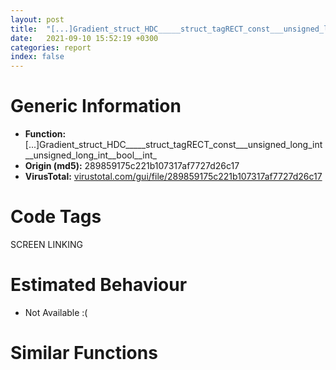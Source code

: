 ```yaml
---
layout: post
title:  "[...]Gradient_struct_HDC_____struct_tagRECT_const___unsigned_long_int__unsigned_long_int__bool__int_ @ 289859175c221b107317af7727d26c17"
date:   2021-09-10 15:52:19 +0300
categories: report
index: false
---
```


# Generic Information
- **Function:** [...]Gradient\_struct\_HDC\_\_\_\_\_struct\_tagRECT\_const\_\_\_unsigned\_long\_int\_\_unsigned\_long\_int\_\_bool\_\_int\_
- **Origin (md5):** 289859175c221b107317af7727d26c17
- **VirusTotal:** [virustotal.com/gui/file/289859175c221b107317af7727d26c17][virustotal_ref]

# Code Tags
<span class="tag" id="SCREEN">SCREEN</span>
<span class="tag" id="LINKING">LINKING</span>


# Estimated Behaviour
<ul><li class="bhv-desc" id="na">Not Available :(</li></ul>

# Similar Functions
<script type="text/javascript" src="https://www.gstatic.com/charts/loader.js"></script>
<script type="text/javascript">

    google.charts.load('current', {'packages':['corechart']});
    google.charts.setOnLoadCallback(drawChart);

    function drawChart() {
    var data = new google.visualization.DataTable();
        data.addColumn('number', 'X');
        data.addColumn('number', 'Y');
        data.addColumn({type: 'string', role: 'tooltip', 'p': {'html': true}});
        data.addColumn({'type': 'string', 'role': 'style'});
        
        data.addRows([
    [332.9645080566406, 105.11656951904297, '<b><a href="/report/sym.tpop2.exe_public:_static_void___cdecl_DuiLib::CRenderEngine::DrawGradient_struct_HDC_____struct_tagRECT_const___unsigned_long_int__unsigned_long_int__bool__int_@289859175c221b107317af7727d26c17">sym.tpop2.exe_public:_static_void___cdecl_DuiLib::CRenderEngine::DrawGradient_struct_HDC_____struct_tagRECT_const___unsigned_long_int__unsigned_long_int__bool__int_</a><br>@289859175c221b107317af7727d26c17</b><br>', 'point { fill-color: #e0440e; }'],
[-332.9645080566406, -105.11656951904297, '<b><a href="/report/sym.Install.exe_public:_static_void___cdecl_DuiLib::CRenderEngine::DrawGradient_struct_HDC_____struct_tagRECT_const___unsigned_long_int__unsigned_long_int__bool__int_@279a61b1e76da49531f1f16fd1102a2d">sym.Install.exe_public:_static_void___cdecl_DuiLib::CRenderEngine::DrawGradient_struct_HDC_____struct_tagRECT_const___unsigned_long_int__unsigned_long_int__bool__int_</a><br>@279a61b1e76da49531f1f16fd1102a2d</b><br>', 'null'],

        ]);

    var options = {
        title: 'Similarity Plot',
        legend: 'none',
        colors: ['#dedbd9', '#e6693e', '#ec8f6e', '#f3b49f', '#f6c7b6'],
        tooltip: {isHtml: true, trigger: 'both'},
        explorer: {
        actions: ["dragToZoom", "rightClickToReset"],
        },
        chartArea: {
        width: '80%',
        height: '80%'
        },
        width: '100%',
        height: '100%'
    };

    var chart = new google.visualization.ScatterChart(document.getElementById('chart_div'));

    chart.draw(data, options);
    }
    
</script>


<div id="chart_div" style="width: 100%px; height: 100%;"></div>

# Disassembled Code
{% highlight nasm %}

push ebp
mov ebp, esp
sub esp, 0x7c
test byte[0x4d1e04], 1
push ebx
push esi
mov esi, dword[sym.imp.KERNEL32.dll_GetProcAddress]
push edi
mov edi, dword[sym.imp.KERNEL32.dll_GetModuleHandleW]
mov ebx, 0x4a08a0
jne off.b58
or dword[0x4d1e04], 1
push 0x4a4808
push ebx
call edi
push eax
call esi
mov dword[0x4d1e00], eax
cmp dword[0x4d1e00], 0
jne off.b77
mov dword[0x4d1e00], 0x43ad1f
test byte[0x4d1e04], 2
jne off.b109
or dword[0x4d1e04], 2
push str.GradientFill
push ebx
call edi
push eax
call esi
mov dword[0x4d1dfc], eax
mov edx, dword[ebp+0x10]
mov ecx, dword[ebp+0x14]
mov eax, edx
shr eax, 0x18
shr ecx, 0x18
add eax, ecx
shr eax, 1
mov byte[ebp-1], al
test al, al
je off.b943
mov ebx, dword[ebp+0xc]
mov esi, dword[ebx+0xc]
sub esi, dword[ebx+4]
mov ecx, dword[ebx+8]
sub ecx, dword[ebx]
mov dword[ebp-0x18], esi
mov esi, ebx
lea edi, [ebp-0x5c]
movsd dword
movsd dword
movsd dword
movsd dword
mov esi, dword[ebp+8]
xor edi, edi
mov dword[ebp-0x34], ecx
mov dword[ebp-0xc], esi
mov dword[ebp-0x3c], edi
mov dword[ebp-0x38], edi
cmp al, 0xff
jae off.b245
mov eax, dword[ebp-0x18]
push esi
mov dword[ebp-0x58], edi
mov dword[ebp-0x5c], edi
mov dword[ebp-0x54], ecx
mov dword[ebp-0x50], eax
call dword[sym.imp.GDI32.dll_CreateCompatibleDC]
push dword[ebp-0x18]
mov dword[ebp-0xc], eax
push dword[ebp-0x34]
push esi
call dword[sym.imp.GDI32.dll_CreateCompatibleBitmap]
push eax
push dword[ebp-0xc]
mov dword[ebp-0x3c], eax
call dword[sym.imp.GDI32.dll_SelectObject]
mov edx, dword[ebp+0x10]
mov dword[ebp-0x38], eax
mov al, byte[ebp-1]
mov esi, dword[0x4d1dfc]
cmp esi, edi
je off.b432
mov eax, dword[ebp-0x5c]
mov dword[ebp-0x7c], eax
mov eax, dword[ebp-0x58]
mov dword[ebp-0x78], eax
mov eax, edx
shr eax, 0x10
movzx ax, al
shl ax, 8
mov word[ebp-0x74], ax
mov eax, edx
shr eax, 8
movzx ax, al
shl ax, 8
mov word[ebp-0x72], ax
movzx ax, dl
shl ax, 8
mov word[ebp-0x70], ax
mov eax, 0xff00
mov ecx, eax
mov word[ebp-0x6e], cx
mov ecx, dword[ebp-0x54]
mov dword[ebp-0x6c], ecx
mov ecx, dword[ebp-0x50]
mov dword[ebp-0x68], ecx
mov ecx, dword[ebp+0x14]
shr ecx, 0x10
movzx cx, cl
shl cx, 8
mov word[ebp-0x64], cx
mov ecx, dword[ebp+0x14]
shr ecx, 8
movzx cx, cl
shl cx, 8
mov word[ebp-0x62], cx
movzx cx, byte[ebp+0x14]
shl cx, 8
mov word[ebp-0x5e], ax
xor eax, eax
inc eax
mov word[ebp-0x60], cx
xor ecx, ecx
cmp byte[ebp+0x18], cl
mov dword[ebp-0x48], eax
setne cl
mov dword[ebp-0x4c], edi
push ecx
push eax
lea eax, [ebp-0x4c]
push eax
push 2
lea eax, [ebp-0x7c]
push eax
push dword[ebp-0xc]
call esi
jmp off.b857
mov ecx, dword[ebp+0x1c]
xor esi, esi
inc esi
cmp ecx, 0x40
mov dword[ebp-8], esi
jl off.b455
mov dword[ebp-8], 6
jmp off.b509
cmp ecx, 0x20
jl off.b469
mov dword[ebp-8], 5
jmp off.b509
cmp ecx, 0x10
jl off.b483
mov dword[ebp-8], 4
jmp off.b509
cmp ecx, 8
jl off.b497
mov dword[ebp-8], 3
jmp off.b509
cmp ecx, 4
jl off.b509
mov dword[ebp-8], 2
mov ecx, dword[ebp-8]
shl esi, cl
mov dword[ebp-0x10], edi
cmp esi, edi
mov dword[ebp-0x48], esi
jle off.b860
mov ecx, dword[ebp+0x14]
movzx eax, cl
mov dword[ebp-0x1c], ecx
shr dword[ebp-0x1c], 0x10
mov dword[ebp-0x2c], eax
neg dword[ebp-0x2c]
mov word[ebp+0x16], cx
shr word[ebp+0x16], 8
mov word[ebp+0x12], dx
shr word[ebp+0x12], 8
mov dword[ebp-0x20], edx
shr dword[ebp-0x20], 0x10
imul eax, esi
movzx ecx, dl
mov dword[ebp-0x28], edi
mov dword[ebp-0x44], ecx
mov dword[ebp-0x14], esi
mov dword[ebp-0x30], eax
movzx eax, byte[ebp+0x16]
imul eax, dword[ebp-0x14]
movzx ecx, byte[ebp+0x12]
imul ecx, dword[ebp-0x10]
mov esi, dword[ebp-0x28]
mov edx, dword[ebp-0x30]
add edx, esi
movzx esi, byte[ebp-0x20]
imul esi, dword[ebp-0x10]
add eax, ecx
mov ecx, dword[ebp-8]
sar edx, cl
sar eax, cl
movzx edx, dl
movzx eax, al
shl edx, 8
or eax, edx
movzx edx, byte[ebp-0x1c]
imul edx, dword[ebp-0x14]
add edx, esi
sar edx, cl
shl eax, 8
movzx ecx, dl
or eax, ecx
push eax
call dword[sym.imp.GDI32.dll_CreateSolidBrush]
cmp byte[ebp+0x18], 0
lea esi, [ebp-0x5c]
lea edi, [ebp-0x6c]
movsd dword
movsd dword
movsd dword
movsd dword
mov edi, dword[ebp-0x10]
mov dword[ebp-0x24], eax
je off.b754
mov edx, dword[ebx+0xc]
mov ecx, dword[ebp-8]
mov esi, edx
sub esi, dword[ebx+4]
mov eax, esi
imul eax, edi
sar eax, cl
mov ecx, eax
mov eax, edx
sub eax, ecx
inc edi
mov ecx, edi
imul ecx, esi
mov esi, ecx
mov ecx, dword[ebp-8]
sar esi, cl
mov dword[ebp-0x60], eax
sub edx, esi
sub eax, edx
mov dword[ebp-0x68], edx
test eax, eax
jle off.b819
push dword[ebp-0x24]
lea eax, [ebp-0x6c]
push eax
push dword[ebp+8]
jmp off.b813
mov edx, dword[ebx+8]
mov eax, edx
sub eax, dword[ebx]
inc edi
mov ecx, eax
imul eax, dword[ebp-0x10]
imul ecx, edi
mov esi, ecx
mov ecx, dword[ebp-8]
sar esi, cl
mov ecx, esi
mov esi, edx
sub esi, ecx
mov ecx, dword[ebp-8]
sar eax, cl
mov dword[ebp-0x6c], esi
sub edx, eax
mov dword[ebp-0x64], edx
sub edx, esi
test edx, edx
jle off.b819
push dword[ebp-0x24]
lea eax, [ebp-0x6c]
push eax
push dword[ebp-0xc]
call dword[sym.imp.USER32.dll_FillRect]
push dword[ebp-0x24]
call dword[sym.imp.GDI32.dll_DeleteObject]
mov eax, dword[ebp-0x44]
add dword[ebp-0x28], eax
mov eax, dword[ebp-0x2c]
add dword[ebp-0x30], eax
dec dword[ebp-0x14]
cmp edi, dword[ebp-0x48]
mov dword[ebp-0x10], edi
jl off.b590
xor edi, edi
mov al, byte[ebp-1]
cmp al, 0xff
jae off.b943
mov byte[ebp+0x16], al
mov byte[ebp+0x14], 0
mov byte[ebp+0x15], 0
mov byte[ebp+0x17], 1
push dword[ebp+0x14]
push dword[ebp-0x18]
push dword[ebp-0x34]
push edi
push edi
push dword[ebp-0xc]
push dword[ebp-0x18]
push dword[ebp-0x34]
push dword[ebx+4]
push dword[ebx]
push dword[ebp+8]
call dword[0x4d1e00]
push dword[ebp-0x38]
push dword[ebp-0xc]
call dword[sym.imp.GDI32.dll_SelectObject]
push dword[ebp-0x3c]
call dword[sym.imp.GDI32.dll_DeleteObject]
push dword[ebp-0xc]
call dword[sym.imp.GDI32.dll_DeleteDC]
pop edi
pop esi
pop ebx
leave
ret

{% endhighlight %}

[virustotal_ref]: https://www.virustotal.com/gui/file/289859175c221b107317af7727d26c17